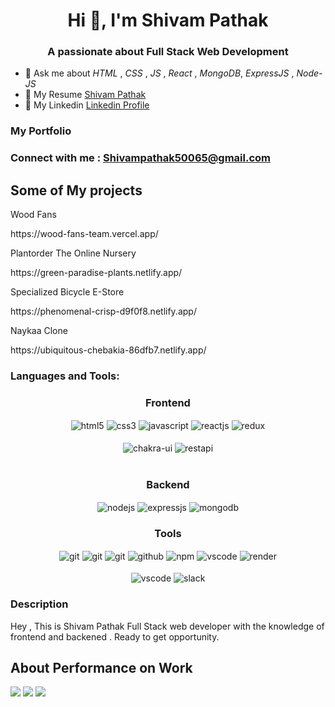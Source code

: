 <!-- [![MasterHead](https://media3.giphy.com/media/qgQUggAC3Pfv687qPC/giphy.gif?cid=ecf05e47xvgb2117ihigvoifb4fl9rlkby2w6su5wu1pc89f&ep=v1_gifs_search&rid=giphy.gif&ct=g)](https://Shivampathak124.github.io/) -->
<h1 align="center">Hi 👋, I'm Shivam Pathak</h1>
<h3 align="center">A passionate about Full Stack Web Development </h3>



<!-- - 👨‍💻 Know more About me [https://Shivampathak124.github.io/](https://Shivampathak124.github.io/) -->
- 💬 Ask me about  *HTML* , *CSS* , *JS* , *React*  ,  *MongoDB*, *ExpressJS* , *Node-JS*
- 📄 My Resume <a href="https://drive.google.com/file/d/1Det8Bs672qdVI22_UBxuNsbZgZQYyhrL/view?usp=sharing">Shivam Pathak</a>
- 📄 My Linkedin <a href="https://www.linkedin.com/in/shivampathak1915124/">Linkedin Profile</a>

<h3 align="left">My Portfolio <a href="https://Shivampathak124.github.io/"></a></h3>
<h3 align="left">Connect with me : <a href="#">Shivampathak50065@gmail.com</a></h3>

<p align="left">
</p>
<h2>Some of My projects</h2>
<p>Wood Fans</p>https://wood-fans-team.vercel.app/<br>
<p>Plantorder The Online Nursery</p>https://green-paradise-plants.netlify.app/
<p>Specialized Bicycle E-Store</p>https://phenomenal-crisp-d9f0f8.netlify.app/
<p>Naykaa Clone</p>https://ubiquitous-chebakia-86dfb7.netlify.app/
<h3 align="left">Languages and Tools:</h3>

 <div align="center"><h3 align="center">Frontend</h3>
<img src="https://img.shields.io/badge/html5-%23E34F26.svg?style=for-the-badge&logo=html5&logoColor=white" align="center" alt="html5">
<img src = "https://img.shields.io/badge/css3-%231572B6.svg?style=for-the-badge&logo=css3&logoColor=white" align="center" alt="css3">
<img src ="https://img.shields.io/badge/javascript-%23323330.svg?style=for-the-badge&logo=javascript&logoColor=%23F7DF1E" align="center" alt="javascript">
<img src="https://img.shields.io/badge/React-20232A?style=for-the-badge&logo=react&logoColor=61DAFB"  align="center" alt="reactjs" />
<img src="https://img.shields.io/badge/Redux-593D88?style=for-the-badge&logo=redux&logoColor=white"  align="center" alt="redux" />


<br/>
<br/>
  <img src = "https://img.shields.io/badge/chakra ui-%234ED1C5.svg?style=for-the-badge&logo=chakraui&logoColor=white" align="center" alt="chakra-ui"/>
  <img src="https://img.shields.io/badge/rest api-%23000000.svg?style=for-the-badge&logo=flask&logoColor=white" align="center" alt="restapi"/>
  
</div>
 <br/>
  <div align="center"><h3 align="center">Backend</h3> 
<img src="https://img.shields.io/badge/Node.js-339933?style=for-the-badge&logo=nodedotjs&logoColor=white" align="center" alt="nodejs" />
<img src="https://img.shields.io/badge/Express.js-000000?style=for-the-badge&logo=express&logoColor=white" align="center" alt="expressjs"/>
<img src="https://img.shields.io/badge/MongoDB-4EA94B?style=for-the-badge&logo=mongodb&logoColor=white" align="center" alt="mongodb"/>
 </div>
 
 <div align="center"><h3 align="center">Tools</h3> 
<img src="https://img.shields.io/badge/netlify-%23000000.svg?style=for-the-badge&logo=netlify&logoColor=#00C7B7" align="center" alt="git"/>
   <img src="https://img.shields.io/badge/vercel-%23000000.svg?style=for-the-badge&logo=vercel&logoColor=whit" align="center" alt="git"/>
   <img src="https://img.shields.io/badge/Git-f44d27?style=for-the-badge&logo=git&logoColor=white"  align="center" alt="git"/>
   <img src="https://img.shields.io/badge/GitHub-100000?style=for-the-badge&logo=github&logoColor=white"  align="center" alt="github"/>
   <img src = "https://img.shields.io/badge/NPM-%23000000.svg?style=for-the-badge&logo=npm&logoColor=white" align="center" alt="npm">
   <img src="https://img.shields.io/badge/Visual%20Studio-5C2D91.svg?style=for-the-badge&logo=visual-studio&logoColor=white"  align="center" alt="vscode"/>
   <img src ="https://img.shields.io/badge/Postman-FF6C37?style=for-the-badge&logo=postman&logoColor=white" align="center" alt="render">
     <br />
     <br />
   <img src="https://img.shields.io/badge/Visual%20Studio-5C2D91.svg?style=for-the-badge&logo=visual-studio&logoColor=white"  align="center" alt="vscode"/>
   <img src="https://img.shields.io/badge/Slack-4A154B?style=for-the-badge&logo=slack&logoColor=white" align="center" alt="slack"/>
 </div>



<h3 align="left">Description </h3>
<p>Hey , This is Shivam Pathak Full Stack web developer  with the knowledge of frontend and backened . Ready to get opportunity.  </p>
<h2>About Performance on Work</h2>
<img src="https://github-readme-streak-stats.herokuapp.com/?user=Shivampathak124&theme=onedark&hide_border=true&date_format=M%20j%5B%2C%20Y%5D&mode=weekly"/>
<img src="https://github-readme-stats.vercel.app/api/top-langs/?username=Shivampathak124&layout=compact"/>
<img src="https://github-readme-stats.vercel.app/api?username=Shivampathak124&show_icons=true&theme=radical"/>

